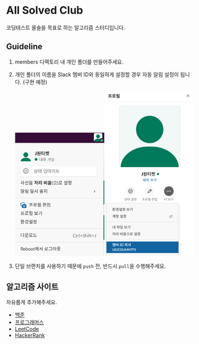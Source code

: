 # All Solved Club

코딩테스트 올솔을 목표로 하는 알고리즘 스터디입니다.

## Guideline

1. members 디렉토리 내 개인 폴더를 만들어주세요.

2. 개인 폴더의 이름을 Slack 멤버 ID와 동일하게 설정할 경우 자동 알림 설정이 됩니다. (구현 예정)

   <img src="https://raw.githubusercontent.com/powerticket/typora-image-repo/image/img/image-20210820183230979.png" width="50%" /><img src="https://raw.githubusercontent.com/powerticket/typora-image-repo/image/img/image-20210820183237048.png" width="50%" />

3. 단일 브랜치를 사용하기 때문에 `push` 전, 반드시 `pull`을 수행해주세요.

## 알고리즘 사이트

자유롭게 추가해주세요.

- [백준](https://www.acmicpc.net/)
- [프로그래머스](https://programmers.co.kr/)
- [LeetCode](https://leetcode.com/)
- [HackerRank](https://www.hackerrank.com/)

